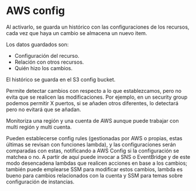 # AWS config

Al activarlo, se guarda un histórico con las configuraciones de los recursos, cada vez que haya un cambio se almacena un nuevo item. 

Los datos guardados son:

- Configuración del recurso.
- Relación con otros recursos.
- Quién hizo los cambios.

El histórico se guarda en el S3 config bucket.

Permite detectar cambios con respecto a lo que establezcamos, pero no evita que se realicen las modificaciones. Por ejemplo, en un security group podemos permitir X puertos, si se añaden otros diferentes, lo detectará pero no evitará que se añadan.

Monitoriza una región y una cuenta de AWS aunque puede trabajar con multi región y multi cuenta.

Pueden establecerse config rules (gestionadas por AWS o propias, estas últimas se revisan con funciones lambda), y las configuraciones serán comparadas con estas, notificando a AWS Config si la configuración se matchea o no. A partir de aquí puede invocar a SNS o EventBridge y de este modo desencadena lambdas que realicen acciones en base a los cambios; también puede emplearse SSM para modificar estos cambios, lambda es bueno para cambios relacionados con la cuenta y SSM para temas sobre configuración de instancias.
